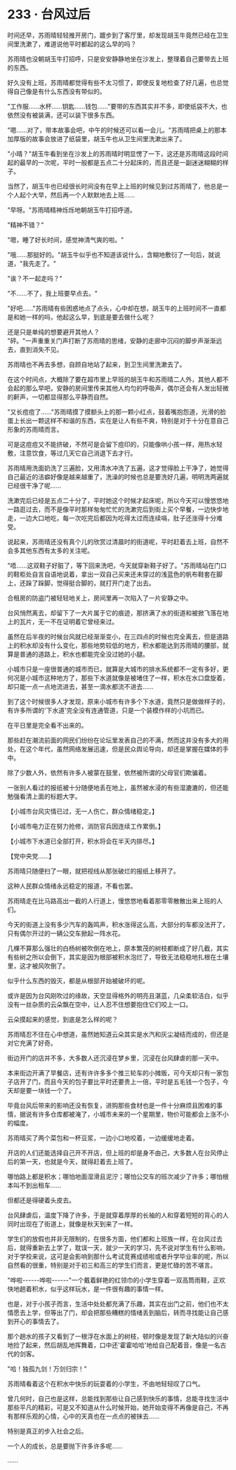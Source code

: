 <link rel="stylesheet" href="../../styles/text.css" />
<h1>233 · 台风过后</h1>

时间还早，苏雨晴轻轻推开房门，踱步到了客厅里，却发现胡玉牛竟然已经在卫生间里洗漱了，难道说他平时都起的这么早的吗？

苏雨晴也没朝胡玉牛打招呼，只是安安静静地坐在沙发上，整理着自己要带去上班的东西。

好久没有上班，苏雨晴都觉得有些不太习惯了，即使反复地检查了好几遍，也总觉得自己像是有什么东西没有带似的。

"工作服......水杯......钥匙......钱包......"要带的东西其实并不多，即使纸袋不大，也依然没有被装满，还可以装下很多东西。

"嗯......对了，带本故事会吧，中午的时候还可以看一会儿。"苏雨晴把桌上的那本加厚版的故事会放进了纸袋里，胡玉牛也从卫生间里洗漱出来了。

"小晴？"胡玉牛看到坐在沙发上的苏雨晴时明显愣了一下，这还是苏雨晴这段时间起的最早的一次呢，平时一般都是五点二十分起床的，而且还是一副迷迷糊糊的样子。

当然了，胡玉牛也已经很长时间没有在早上上班的时候见到过苏雨晴了，他总是一个人起个大早，然后再一个人默默地去上班......

"早呀。"苏雨晴精神烁烁地朝胡玉牛打招呼道。

"精神不错？"

"嗯，睡了好长时间，感觉神清气爽的啦。"

"哦......那挺好的。"胡玉牛似乎也不知道该说什么，含糊地敷衍了一句后，就说道，"我先走了。"

"诶？不一起走吗？"

"不......不了，我上班要早点去。"

"好吧......"苏雨晴有些困惑地点了点头，心中却在想，胡玉牛的上班时间不一直都是和她一样的吗，他起这么早，到底是要去做什么呢？

还是只是单纯的想要避开其他人？\
"砰。"一声重重关门声打断了苏雨晴的思绪，安静的走廊中沉闷的脚步声渐渐远去，直到消失不见。

苏雨晴也不再去多想，自顾自地站了起来，到卫生间里洗漱去了。

在这个时间点，大概除了要在超市里上早班的胡玉牛和苏雨晴二人外，其他人都不会起的那么早吧，安静的房间里传来其他人均匀的呼吸声，偶尔还会有人发出轻微的鼾声，一切都显得那么平静而自然。

"又长痘痘了......"苏雨晴摸了摸额头上的那一颗小红点，鼓着嘴抱怨道，光滑的脸蛋上长出一颗这样不和谐的东西，实在是让人有些不爽，特别是对于十分在意自己形象的苏雨晴而言。

可是这痘痘又不能挤破，不然可是会留下痘印的，只能像哄小孩一样，用热水轻敷，注意饮食，等过几天它自己消退下去才行。

苏雨晴用洗面奶洗了三遍脸，又用清水冲洗了五遍，这才觉得脸上干净了，她觉得自己最近的洁癖好像是越来越重了，洗澡的时候也总是要洗好几遍，明明洗两遍就已经很干净了呢......

洗漱完后已经是五点二十分了，平时她这个时候才起床呢，所以今天可以慢悠悠地一路逛过去，而不是像平时那样匆匆忙忙的洗漱完后到街上买个早餐，一边快步地走，一边大口地吃，每一次吃完后都因为吃得太过而连续嗝，肚子还涨得十分难受。

说起来，苏雨晴还没有真个儿的欣赏过清晨时的街道呢，平时赶着去上班，自然不会多其他东西有太多的关注呢。

"唔......这双鞋子好脏了，等下回来洗吧，今天就穿新鞋子好了。"苏雨晴站在门口的鞋柜处自言自语地说着，拿出一双自己买来还未穿过的浅蓝色的帆布鞋套在脚上，还跺了跺脚，觉得挺合脚的，就打开门走了出去。

合租房的防盗门被轻轻地关上，房间里再一次陷入了一片安静之中。

台风悄然离去，却留下了一大片属于它的痕迹，那挤满了水的街道和被掀飞落在地上的瓦片，无一不在证明着它曾经来过。

虽然在后半夜的时候台风就已经渐渐变小，在三四点的时候也完全离去，但是道路上的积水却没有什么变化，那些地势较低的地方，积水都能达到苏雨晴的腰部，就算是普通的道路上，积水也都能完全没过她的小腿。

小城市只是一座很普通的城市而已，就算是大城市的排水系统都不一定有多好，更何况是小城市这种地方了，那些下水道就像是被堵住了一样，积水在水口盘旋着，却只能一点一点地流进去，甚至一滴水都流不进去......

到了这个时候很多人才发现，原来小城市有许多个下水道，竟然只是做做样子的，有许多所谓的'下水道'完全没有连通管道，只是一个装模作样的小坑而已。

在平日里是完全看不出来的。

那些赶在潮流前面的网民们纷纷在论坛里发表自己的不满，然而这并没有多大的用处，在这个年代，虽然网络发展迅速，但是民众舆论导向，却还是掌握在媒体的手中。

除了少数人外，依然有许多人被蒙在鼓里，依然被所谓的父母官们欺骗着。

一张别人看过的报纸被十分随便地丢在地上，虽然被水浸的有些湿漉漉的，但还能勉强看清上面的标题大字。

【小城市台风灾情已过，无一人伤亡，群众情绪稳定。】

【小城市电力正在努力抢修，消防官兵因连续工作累倒。】

【小城市下水道已全部打开，积水将会在半天内排尽。】

【党中央党......】

苏雨晴只随便扫了一眼，就把视线从那张破烂的报纸上移开了。

这种人民群众情绪永远稳定的报道，不看也罢。

苏雨晴走在比马路高出一截的人行道上，慢悠悠地看着那零零散散出来上班的人们。

今天的街道上没有多少汽车的轰鸣声，积水涨得这么高，大部分的车都没法开了，只有偶尔开过的一辆公交车掀起一阵水花。

几棵不算那么强壮的白杨树被吹倒在地上，原本繁茂的树枝都断成了好几截，其实有些树之所以会倒下，其实是因为根部被积水泡烂了，导致无法稳稳地扎根在土壤里，这才被风吹倒了。

似乎什么东西的毁灭，都是从根部开始被破坏的呢。

或许是因为台风刚吹过的缘故，天空显得格外的明亮且湛蓝，几朵柔软洁白，似乎没有一丝杂质的云朵飘在空中，让人忍不住想要抱住它们咬上一口。

云朵摸起来的感觉，到底是怎么样的呢？

苏雨晴忍不住在心中想道，虽然她知道云朵其实是水汽和灰尘凝结而成的，但还是对它充满了好奇。

街边开门的店并不多，大多数人还沉浸在梦乡里，沉浸在台风肆虐的那一天中。

本来街边开满了早餐店，还有许许多多个推三轮车的小摊贩，可今天却只有一家包子店开了门，而且今天的包子要比平时还要贵上一倍，平时是五毛钱一个包子，今天却是要一块钱一个了。

毕竟台风后带来的影响还没有恢复，进购那些食材也是一件十分麻烦且困难的事情，据说有许多仓库都被淹了，小城市未来的一个星期里，物价可能都会上涨不小的幅度。

苏雨晴买了两个菜包和一杯豆浆，一边小口地咬着，一边缓缓地走着。

开店的人们还能选择自己开不开店，但上班的却是身不由己，大多数人在台风停止后的第一天，也就是今天，就得赶着去上班了。

哪怕路上都是积水；哪怕地面湿滑且泥泞；哪怕公交车的班次减少了许多；哪怕根本叫不到出租车......

但都还是得硬着头皮去。

台风肆虐后，温度下降了许多，于是就穿着厚厚的长袖的人和穿着短短的背心的人同时出现在了街道上，就像是秋天到来了一样。

学生们的放假也并非无限制的，在很多方面，他们都和上班族一样，在台风过去后，就得重新去上学了，耽误一天，就少一天的学习，先不说对学生有什么影响，对于学校来说，这可是会影响到那什么考试竞赛成绩啦或者升学毕业率的呢，所以自然看的很重，特别是对于初三和高三的学生们而言，更是忙碌的苦不堪言。

"哗啦------哗啦------"一个戴着鲜艳的红领巾的小学生穿着一双高筒雨鞋，正欢快地趟着积水，似乎这样玩水，是一件很有趣的事情一样。

也是，对于小孩子而言，生活中处处都充满了乐趣，其实在出门之前，他们也不太情愿去上学，但等出了门，却会把那些糟糕的情绪丢到脑后，转而寻找能让自己感到开心的事情去了。

那个趟水的孩子又看到了一根浮在水面上的树枝，顿时像是发现了新大陆似的兴奋地捡了起来，然后胡乱地挥舞着，口中还'霍霍哈哈'地给自己配着音，像是一名古代的剑客。

"哈！独孤九剑！万剑归宗！"

苏雨晴看着这个在积水中快乐的玩耍着的小学生，不由地轻轻叹了口气。

曾几何时，自己也是这样，总能找到那些让自己感到快乐的事情，总能寻找生活中那些平凡的精彩，可是又不知道从什么时候开始，她开始变得不再像是自己，不再有那样乐观的心情，心中的天真也在一点点的被抹去......

特别是真正的步入社会之后。

一个人的成长，总是要抛下许多许多呢......

......
